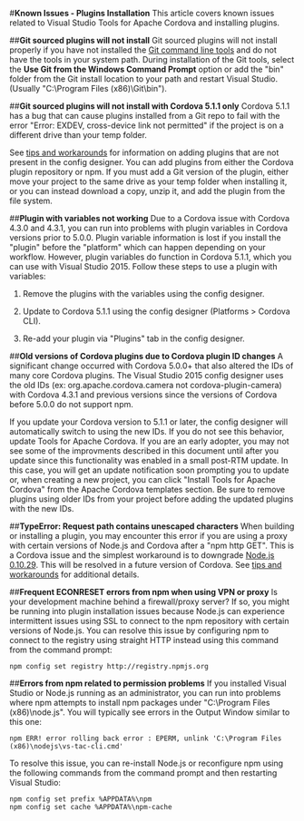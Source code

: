<properties pageTitle="Known Issues - Plugins Installation"
  description="This is an article on bower tutorial"
  services=""
  documentationCenter=""
  authors="kirupa" />
  <tags
     ms.service="na"
     ms.devlang="javascript"
     ms.topic="article"
     ms.tgt_pltfrm="mobile-multiple"
     ms.workload="na"
     ms.date="09/10/2015"
     ms.author="kirupac"/>

#**Known Issues - Plugins Installation**
This article covers known issues related to Visual Studio Tools for Apache Cordova and installing plugins.




##**Git sourced plugins will not install**
Git sourced plugins will not install properly if you have not installed the [Git command line tools](http://www.git-scm.com/downloads) and do not have the tools in your system path. During installation of the Git tools, select the **Use Git from the Windows Command Prompt** option or add the "bin" folder from the Git install location to your path and restart Visual Studio. (Usually "C:\Program Files (x86)\Git\bin").




##**Git sourced plugins will not install with Cordova 5.1.1 only**
Cordova 5.1.1 has a bug that can cause plugins installed from a Git repo to fail with the error "Error: EXDEV, cross-device link not permitted" if the project is on a different drive than your temp folder.

See [tips and workarounds](../tips-and-workarounds/general/tips-and-workarounds-general-readme.md#plugin-xml) for information on adding plugins that are not present in the config designer. You can add plugins from either the Cordova plugin repository or npm. If you must add a Git version of the plugin, either move your project to the same drive as your temp folder when installing it, or you can instead download a copy, unzip it, and add the plugin from the file system.


##**Plugin with variables not working**
Due to a Cordova issue with Cordova 4.3.0 and 4.3.1, you can run into problems with plugin variables in Cordova versions prior to 5.0.0. Plugin variable information is lost if you install the "plugin" before the "platform" which can happen depending on your workflow. However, plugin variables do function in Cordova 5.1.1, which you can use with Visual Studio 2015. Follow these steps to use a plugin with variables:

 1. Remove the plugins with the variables using the config designer.

 2. Update to Cordova 5.1.1 using the config designer (Platforms > Cordova CLI).

 3. Re-add your plugin via "Plugins" tab in the config designer.



##**Old versions of Cordova plugins due to Cordova plugin ID changes**
A significant change occurred with Cordova 5.0.0+ that also altered the IDs of many core Cordova plugins. The Visual Studio 2015 config designer uses the old IDs (ex: org.apache.cordova.camera not cordova-plugin-camera) with Cordova 4.3.1 and previous versions since the versions of Cordova before 5.0.0 do not support npm.

If you update your Cordova version to 5.1.1 or later, the config designer will automatically switch to using the new IDs. If you do not see this behavior, update Tools for Apache Cordova. If you are an early adopter, you may not see some of the improvments described in this document until after you update since this functionality was enabled in a small post-RTM update. In this case, you will get an update notification soon prompting you to update or, when creating a new project, you can click "Install Tools for Apache Cordova" from the Apache Cordova templates section. Be sure to remove plugins using older IDs from your project before adding the updated plugins with the new IDs.



##**TypeError: Request path contains unescaped characters**
When building or installing a plugin, you may encounter this error if you are using a proxy with certain versions of Node.js and Cordova after a "npm http GET". This is a Cordova issue and the simplest workaround is to downgrade [Node.js 0.10.29](http://nodejs.org/dist/v0.10.29/). This will be resolved in a future version of Cordova. See [tips and workarounds](../tips-and-workarounds/general/tips-and-workarounds-general-readme.md#cordovaproxy) for additional details.



##**Frequent ECONRESET errors from npm when using VPN or proxy**
Is your development machine behind a firewall/proxy server?  If so, you might be running into plugin installation issues because Node.js can experience intermittent issues using SSL to connect to the npm repository with certain versions of Node.js. You can resolve this issue by configuring npm to connect to the registry using straight HTTP instead using this command from the command prompt:

~~~~~~~~~~~~~~~~~~~~~~~
npm config set registry http://registry.npmjs.org
~~~~~~~~~~~~~~~~~~~~~~~



##**Errors from npm related to permission problems**
If you installed Visual Studio or Node.js running as an administrator, you can run into problems where npm attempts to install npm packages under "C:\Program Files (x86)\node.js". You will typically see errors in the Output Window similar to this one:

~~~~~~~~~~~~~~~~~~~~~~~
npm ERR! error rolling back error : EPERM, unlink 'C:\Program Files (x86)\nodejs\vs-tac-cli.cmd'
~~~~~~~~~~~~~~~~~~~~~~~

To resolve this issue, you can re-install Node.js or reconfigure npm using the following commands from the command prompt and then restarting Visual Studio:

~~~~~~~~~~~~~~~~~~~~~~~
npm config set prefix %APPDATA%\npm
npm config set cache %APPDATA%\npm-cache
~~~~~~~~~~~~~~~~~~~~~~~
